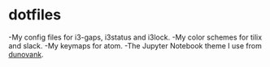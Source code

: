 # dotfiles
-My config files for i3-gaps, i3status and i3lock.
-My color schemes for tilix and slack.
-My keymaps for atom.
-The Jupyter Notebook theme I use from [dunovank](https://github.com/dunovank/iPython-Notebook-Theme).

